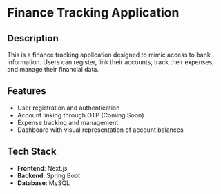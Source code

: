 # Finance Tracking Application

## Description

This is a finance tracking application designed to mimic access to bank information. Users can register, link their accounts, track their expenses, and manage their financial data.

## Features

- User registration and authentication
- Account linking through OTP (Coming Soon) 
- Expense tracking and management
- Dashboard with visual representation of account balances

## Tech Stack

- **Frontend**: Next.js
- **Backend**: Spring Boot
- **Database**: MySQL


